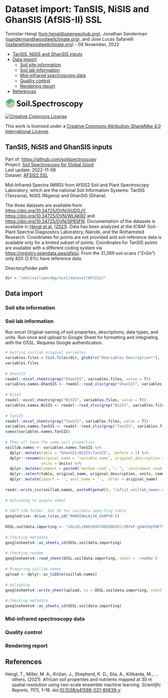 Dataset import: TanSIS, NiSIS and GhanSIS (AfSIS-II) SSL
================
Tomislav Hengl (<tom.hengl@opengeohub.org>), Jonathan Sanderman
(<jsanderman@woodwellclimate.org>), and Jose Lucas Safanelli
(<jsafanelli@woodwellclimate.org>) -
08 November, 2022



-   [TanSIS, NiSIS and GhanSIS inputs](#tansis-nisis-and-ghansis-inputs)
-   [Data import](#data-import)
    -   [Soil site information](#soil-site-information)
    -   [Soil lab information](#soil-lab-information)
    -   [Mid-infrared spectroscopy
        data](#mid-infrared-spectroscopy-data)
    -   [Quality control](#quality-control)
    -   [Rendering report](#rendering-report)
-   [References](#references)

[<img src="../../img/soilspec4gg-logo_fc.png" alt="SoilSpec4GG logo" width="250"/>](https://soilspectroscopy.org/)

[<img alt="Creative Commons License" style="border-width:0" src="https://i.creativecommons.org/l/by-sa/4.0/88x31.png" />](http://creativecommons.org/licenses/by-sa/4.0/)

This work is licensed under a [Creative Commons Attribution-ShareAlike
4.0 International
License](http://creativecommons.org/licenses/by-sa/4.0/).

## TanSIS, NiSIS and GhanSIS inputs

Part of: <https://github.com/soilspectroscopy>  
Project: [Soil Spectroscopy for Global
Good](https://soilspectroscopy.org)  
Last update: 2022-11-08  
Dataset:
[AFSIS2.SSL](https://soilspectroscopy.github.io/ossl-manual/soil-spectroscopy-tools-and-users.html#afsis2.ssl)

Mid-Infrared Spectra (MIRS) from AfSIS2 Soil and Plant Spectroscopy
Laboratory, which are the national Soil Information Systems: TanSIS
(Tanzania), NiSIS (Nigeria) and GhanSIS (Ghana).

The three datasets are available from
<https://doi.org/10.34725/DVN/XUDGJY>,
<https://doi.org/10.34725/DVN/WLAKR2> and
<https://doi.org/10.34725/DVN/SPRSFN>. Documentation of the datasets is
available in [Hengl et al.](#ref-hengl2021african)
([2021](#ref-hengl2021african)). Data has been analyzed at the ICRAF
Soil-Plant Spectral Diagnostics Laboratory, Nairobi, and the Rothamsted
Research. Coordinates for points are not provided and soil reference
data is available only for a limited subset of points. Coordinates for
TanSIS points are available with a different coding system via
<https://registry.opendata.aws/afsis/>. From the 31,269 soil scans
(“ZnSe”) only 820 (2.6%) have reference data.

Directory/folder path

``` r
dir = "/mnt/soilspec4gg/ossl/dataset/AFSIS2/"
```

## Data import

### Soil site information

### Soil lab information

Run once! Original naming of soil properties, descriptions, data types,
and units. Run once and upload to Google Sheet for formatting and
integrating with the OSSL. Requires Google authentication.

``` r
# Getting soillab original variables
variables.files = list.files(dir, glob2rx("0Variables Description*"), full.names=TRUE, recursive = TRUE)
variables.files

# GhanSIS
readxl::excel_sheets(grep("GhanSIS", variables.files, value = T))
variables.names.GhanSIS <- readxl::read_xlsx(grep("GhanSIS", variables.files, value = T),sheet = 1)

# NiSIS
readxl::excel_sheets(grep("NiSIS", variables.files, value = T))
variables.names.NiSIS <- readxl::read_xlsx(grep("NiSIS", variables.files, value = T),sheet = 1)

# TanSIS
readxl::excel_sheets(grep("TanSIS", variables.files, value = T))
variables.names.TanSIS <- readxl::read_xlsx(grep("TanSIS", variables.files, value = T),sheet = 1)
names(variables.names.TanSIS)

# They all have the same soil properties
soillab.names <- variables.names.TanSIS %>%
  dplyr::mutate(table = "GhanSIS;NiSIS;TanSIS", .before = 1) %>%
  dplyr::rename(original_name = `variable name`, original_description = `variable description`,
                units = Units) %>%
  dplyr::mutate(comment = paste0(`method used`, "; ", `instrument used for analysis`)) %>%
  dplyr::select(table, original_name, original_description, units, comment) %>%
  dplyr::mutate(import = '', ossl_name = '', .after = original_name)

readr::write_csv(soillab.names, paste0(getwd(), "/afis2_soillab_names.csv"))

# Uploading to google sheet

# FACT CIN folder. Get ID for soildata importing table
googledrive::drive_ls(as_id("0AHDIWmLAj40_Uk9PVA"))

OSSL.soildata.importing <- "19LeILz9AEnKVK7GK0ZbK3CCr2RfeP-gSWn5VpY8ETVM"

# Checking metadata
googlesheets4::as_sheets_id(OSSL.soildata.importing)

# Checking readme
googlesheets4::read_sheet(OSSL.soildata.importing, sheet = 'readme')

# Preparing soillab.names
upload <- dplyr::as_tibble(soillab.names)

# Uploading
googlesheets4::write_sheet(upload, ss = OSSL.soildata.importing, sheet = "AFSIS2")

# Checking metadata
googlesheets4::as_sheets_id(OSSL.soildata.importing)
```

### Mid-infrared spectroscopy data

### Quality control

### Rendering report

## References

<!-- ### Soil site and laboratory data import: -->
<!-- Read from multiple csv files, hopefully all consistent: -->
<!-- ```{r} -->
<!-- afsis2.xy = plyr::rbind.fill(lapply(list.files(dir, pattern=glob2rx("*samples.csv"), full.names = TRUE), vroom::vroom)) -->
<!-- dim(afsis2.xy) -->
<!-- ## 31331     4 -->
<!-- summary(as.factor(afsis2.xy$Country)) -->
<!-- #   Ghana  Nigeria Tanzania     NA's  -->
<!-- #    3013     1458    26772       88  -->
<!-- afsis2.xy$observation.date.begin_iso.8601_yyyy.mm.dd = ifelse(afsis2.xy$Country=="Ghana", "2018-01-01", "2019-01-01") -->
<!-- afsis2.xy$observation.date.end_iso.8601_yyyy.mm.dd = ifelse(afsis2.xy$Country=="Ghana", "2018-12-31", "2019-12-31") -->
<!-- afsis2.xy$sample.doi_idf_c = ifelse(afsis2.xy$Country=="Ghana", "10.34725/DVN/SPRSFN", ifelse(afsis2.xy$Country=="Nigeria", "10.34725/DVN/WLAKR2", "10.34725/DVN/XUDGJY")) -->
<!-- afsis2.xy$sample.contact.name_utf8_txt = ifelse(afsis2.xy$Country=="Ghana", "Teteh, Francis (CSIR)", ifelse(afsis2.xy$Country=="Nigeria", "Vincent, Aduramigba-Modupe (Obafemi Awolowo University)", "Meliyo, Joel (TARI)")) -->
<!-- ## Laboratory data: -->
<!-- afsis2.hor = plyr::rbind.fill(lapply(list.files(dir, pattern=glob2rx("*reference.csv"), full.names = TRUE), vroom::vroom)) -->
<!-- dim(afsis2.hor) -->
<!-- ## 819   15 -->
<!-- #summary(afsis2.hor$pH) -->
<!-- #summary(afsis2.hor$SOC) -->
<!-- tansis.xy = read.csv("/mnt/diskstation/data/Soil_points/AF/AfSIS_SSL/tansis/Georeferences/georeferences.csv") -->
<!-- ## code mismatch -->
<!-- tansis.xy$SSN = gsub("_", "", gsub("-", "", tansis.xy$SSN)) -->
<!-- #tansis.xy[tansis.xy$SSN=="TanSISSUBBRVKcqaDD",] -->
<!-- #afsis2.hor[afsis2.hor$SSN=="TanSISSUBBRVKcqaDD",] -->
<!-- afsis2t.df = plyr::join(plyr::join(afsis2.hor, afsis2.xy), tansis.xy) -->
<!-- afsis2t.df = afsis2t.df[!is.na(afsis2t.df$SOC),] -->
<!-- #summary(afsis2t.df$Longitude) -->
<!-- afsis2t.df$layer.upper.depth_usda_cm = 0 -->
<!-- afsis2t.df$layer.lower.depth_usda_cm = 20 -->
<!-- afsis2t.df$layer.upper.depth_usda_cm[grep("sub", afsis2t.df$SSN, ignore.case = TRUE)] = 20 -->
<!-- afsis2t.df$layer.lower.depth_usda_cm[grep("sub", afsis2t.df$SSN, ignore.case = TRUE)] = 50 -->
<!-- afsis2t.df$layer.sequence_usda_uint16 = 1 -->
<!-- afsis2t.df$layer.sequence_usda_uint16[grep("sub", afsis2t.df$SSN, ignore.case = TRUE)] = 2 -->
<!-- ``` -->
<!-- #### Soil lab information -->
<!-- Harmonization function: -->
<!-- ```{r} -->
<!-- in.name = c("pH", "N", "TC", "SOC", "m3.Al", "m3.B", "m3.Ca", "m3.Cu", "m3.Fe",  -->
<!--             "m3.K", "m3.Mg", "m3.Mn", "m3.S", "m3.Zn", "layer.upper.depth_usda_cm",  -->
<!--             "layer.lower.depth_usda_cm", "layer.sequence_usda_uint16", "Latitude",  -->
<!--             "Longitude", "observation.date.begin_iso.8601_yyyy.mm.dd", "observation.date.end_iso.8601_yyyy.mm.dd", -->
<!--             "Scientist", "sample.doi_idf_c", "sample.contact.name_utf8_txt") -->
<!-- #in.name[which(!in.name %in% names(afsis2t.df))] -->
<!-- afsis2.yw = as.data.frame(afsis2t.df[,in.name]) -->
<!-- out.name = c("ph.h2o_usda.4c1_index", "n.tot_usda.4h2_wpct", "c.tot_usda.4h2_wpct", "oc_usda.calc_wpct", -->
<!--              "al.meh3_usda.4d6_mgkg", "b.meh3_usda.4d6_mgkg", "ca.meh3_usda.4d6_mgkg",  -->
<!--              "cu.meh3_usda.4d6_mgkg", "fe.meh3_usda.4d6_mgkg", "k.meh3_usda.4d6_mgkg", -->
<!--              "mg.meh3_usda.4d6_mgkg", "mn.meh3_usda.4d6_mgkg", "s.meh3_usda.4d6_mgkg",  -->
<!--              "zn.meh3_usda.4d6_mgkg", "layer.upper.depth_usda_cm", "layer.lower.depth_usda_cm",  -->
<!--              "layer.sequence_usda_uint16", "latitude_wgs84_dd", "longitude_wgs84_dd", -->
<!--              "observation.date.begin_iso.8601_yyyy.mm.dd", "observation.date.end_iso.8601_yyyy.mm.dd", -->
<!--             "surveyor.title_utf8_txt", "sample.doi_idf_c", "sample.contact.name_utf8_txt") -->
<!-- ## compare values -->
<!-- #summary(afsis2.yw$Latitude) -->
<!-- fun.lst = as.list(rep("x*1", length(in.name))) -->
<!-- fun.lst[[which(in.name=="Scientist")]] = "paste(x)" -->
<!-- fun.lst[[which(in.name=="sample.doi_idf_c")]] = "paste(x)" -->
<!-- fun.lst[[which(in.name=="sample.contact.name_utf8_txt")]] = "paste(x)" -->
<!-- fun.lst[[which(in.name=="observation.date.begin_iso.8601_yyyy.mm.dd")]] = "paste(x)" -->
<!-- fun.lst[[which(in.name=="observation.date.end_iso.8601_yyyy.mm.dd")]] = "paste(x)" -->
<!-- ## save translation rules: -->
<!-- #View(data.frame(in.name, out.name, unlist(fun.lst))) -->
<!-- write.csv(data.frame(in.name, out.name, unlist(fun.lst)), "./afsis2_soilab_transvalues.csv") -->
<!-- afsis2.soil = transvalues(afsis2.yw, out.name, in.name, fun.lst) -->
<!-- afsis2.soil$id.layer_local_c = afsis2t.df$SSN -->
<!-- #summary(duplicated(afsis2.soil$id.layer_local_c)) -->
<!-- ## 1 duplicate -->
<!-- ``` -->
<!-- Exporting the table: -->
<!-- ```{r} -->
<!-- afsis2.soil$id.layer_uuid_c = openssl::md5(make.unique(paste0(afsis2.soil$id.layer_local_c))) -->
<!-- afsis2.soil$sample.contact.email_ietf_email = "afsis.info@africasoils.net" -->
<!-- x.na = soilab.name[which(!soilab.name %in% names(afsis2.soil))] -->
<!-- if(length(x.na)>0){ for(i in x.na){ afsis2.soil[,i] <- NA } } -->
<!-- soilab.rds = paste0(dir, "ossl_soillab_v1.rds") -->
<!-- if(!file.exists(soilab.rds)){ -->
<!--   saveRDS.gz(afsis2.soil[,soilab.name], soilab.rds) -->
<!-- } -->
<!-- ``` -->
<!-- #### Soil site information -->
<!-- ```{r} -->
<!-- afsis2.site = as.data.frame(afsis2.soil[,c("layer.upper.depth_usda_cm", "layer.lower.depth_usda_cm",  -->
<!--                                            "layer.sequence_usda_uint16", "latitude_wgs84_dd", "longitude_wgs84_dd", -->
<!--                                            "observation.date.begin_iso.8601_yyyy.mm.dd", "observation.date.end_iso.8601_yyyy.mm.dd", -->
<!--                                            "surveyor.title_utf8_txt", "id.layer_local_c")]) -->
<!-- afsis2.site$id.location_olc_c = olctools::encode_olc(afsis2.site$latitude_wgs84_dd, afsis2.site$longitude_wgs84_dd, 10) -->
<!-- ``` -->
<!-- Exporting the table: -->
<!-- ```{r} -->
<!-- afsis2.site$id.layer_uuid_c = openssl::md5(make.unique(paste0(afsis2.site$id.layer_local_c))) -->
<!-- afsis2.site$observation.ogc.schema.title_ogc_txt = 'Open Soil Spectroscopy Library' -->
<!-- afsis2.site$observation.ogc.schema_idn_url = 'https://soilspectroscopy.github.io' -->
<!-- afsis2.site$dataset.title_utf8_txt = "TanSIS, NiSIS and GhanSIS (AfSIS-II) SSL" -->
<!-- afsis2.site$surveyor.address_utf8_txt = "ICRAF, PO Box 30677, Nairobi, 00100, Kenya" -->
<!-- afsis2.site$dataset.code_ascii_c = "AFSIS2.SSL" -->
<!-- afsis2.site$location.method_any_c = "GPS" -->
<!-- afsis2.site$location.error_any_m = 30 -->
<!-- afsis2.site$dataset.license.title_ascii_txt = "CC0"  -->
<!-- afsis2.site$dataset.license.address_idn_url = "https://creativecommons.org/publicdomain/zero/1.0/" -->
<!-- afsis2.site$dataset.address_idn_url = "ICRAF, PO Box 30677, Nairobi, 00100, Kenya" -->
<!-- afsis2.site$dataset.owner_utf8_txt = "the World Agroforestry Centre (ICRAF) and Rothamsted Research (RRES)" -->
<!-- afsis2.site$dataset.contact.name_utf8_txt = "Winowiecki, Leigh Ann (ICRAF)" -->
<!-- afsis2.site$dataset.contact_ietf_email = "L.A.WINOWIECKI@cgiar.org" -->
<!-- x.na = site.name[which(!site.name %in% names(afsis2.site))] -->
<!-- if(length(x.na)>0){ for(i in x.na){ afsis2.site[,i] <- NA } } -->
<!-- soilsite.rds = paste0(dir, "ossl_soilsite_v1.rds") -->
<!-- if(!file.exists(soilsite.rds)){ -->
<!--   saveRDS.gz(afsis2.site[,site.name], soilsite.rds) -->
<!-- } -->
<!-- ``` -->
<!-- ### Mid-infrared spectroscopy data -->
<!-- Mid-infrared (MIR) soil spectroscopy raw data (only limited number of samples come with reference): -->
<!-- ```{r} -->
<!-- if(!exists("afsis2.mir")){ -->
<!--   mir.afsis2.lst = list.files(dir, pattern=glob2rx("*_ZnSe_*.csv$"), full.names = TRUE, recursive = TRUE) -->
<!--   afsis2.mir = plyr::rbind.fill(lapply(mir.afsis2.lst, vroom::vroom)) -->
<!--   ## subset to scans with laboratory data -->
<!--   afsis2.mir = afsis2.mir[which(afsis2.mir$SSN %in% afsis2t.df$SSN),] -->
<!-- } -->
<!-- dim(afsis2.mir) -->
<!-- ## 781 1701 -->
<!-- ## only 781 sample with callibration data -->
<!-- ``` -->
<!-- Add the [Universal Unique -->
<!-- Identifier](https://cran.r-project.org/web/packages/uuid/) (UUI): -->
<!-- ```{r} -->
<!-- afsis2.mir$id.scan_uuid_c = openssl::md5(make.unique(paste0("AFSIS2.SSL", afsis2.mir$SSN))) -->
<!-- ``` -->
<!-- Resampling the MIR spectra from the original window size to 2 cm-1: -->
<!-- ```{r} -->
<!-- sel.abs = names(afsis2.mir)[grep("^X", names(afsis2.mir))] -->
<!-- ## 1714 -->
<!-- afsis2.mir$id.scan_local_c = afsis2.mir$SSN -->
<!-- afsis2.abs = afsis2.mir[,c("id.scan_uuid_c", "SSN", "id.scan_local_c", sel.abs)] -->
<!-- dim(afsis2.abs) -->
<!-- ``` -->
<!-- Check values: -->
<!-- ```{r} -->
<!-- wav.mir = as.numeric(gsub("X", "", sel.abs)) # Get wavelength only -->
<!-- #summary(wav.mir) -->
<!-- # Creating a matrix with only spectral values to resample it -->
<!-- afsis2.mir.spec = as.matrix(afsis2.abs[,sel.abs]) -->
<!-- colnames(afsis2.mir.spec) = wav.mir -->
<!-- rownames(afsis2.mir.spec) = afsis2.abs$id.scan_uuid_c -->
<!-- samples.na.gaps = apply(afsis2.mir.spec, 1, FUN=function(j){ round(100*sum(is.na(j))/length(j), 3)})  -->
<!-- samples.negative = apply(afsis2.mir.spec, 1, FUN=function(j){ round(100*sum(j <= 0, na.rm=TRUE)/length(j), 3) }) -->
<!-- sum(samples.negative>0) -->
<!-- samples.extreme = apply(afsis2.mir.spec, 1, FUN=function(j){ round(100*sum(j >= 3, na.rm=TRUE)/length(j), 3) }) -->
<!-- sum(samples.extreme>0) -->
<!-- ``` -->
<!-- ```{r} -->
<!-- afsis2.mir.f = prospectr::resample(afsis2.mir.spec, wav.mir, seq(600, 4000, 2))  -->
<!-- afsis2.mir.f = round(as.data.frame(afsis2.mir.f)*1000) -->
<!-- mir.n = paste0("scan_mir.", seq(600, 4000, 2), "_abs") -->
<!-- colnames(afsis2.mir.f) = mir.n -->
<!-- #summary(afsis2.mir.f$scan_mir.602_abs) -->
<!-- afsis2.mir.f$id.scan_uuid_c = afsis2.abs$id.scan_uuid_c -->
<!-- ``` -->
<!-- Plotting MIR spectra to see if there are still maybe negative values in the table: -->
<!-- ```{r} -->
<!-- matplot(y=as.vector(t(afsis2.mir.f[250,mir.n])), x=seq(600, 4000, 2), -->
<!--         ylim = c(0,3000), -->
<!--         type = 'l',  -->
<!--         xlab = "Wavelength",  -->
<!--         ylab = "Absorbance" -->
<!--         ) -->
<!-- ``` -->
<!-- Export final MIR table: -->
<!-- ```{r} -->
<!-- afsis2.mir.f$id.layer_local_c = plyr::join(afsis2.mir.f["id.scan_uuid_c"], afsis2.abs[c("id.scan_uuid_c","SSN")])$SSN -->
<!-- afsis2.mir.f$id.scan_local_c = plyr::join(afsis2.mir.f["id.scan_uuid_c"], afsis2.abs[c("id.scan_uuid_c","id.scan_local_c")])$id.scan_local_c -->
<!-- afsis2.mir.f$id.layer_uuid_c = plyr::join(afsis2.mir.f["id.layer_local_c"], afsis2.site[c("id.layer_local_c","id.layer_uuid_c")], match="first")$id.layer_uuid_c -->
<!-- summary(is.na(afsis2.mir.f$id.layer_uuid_c)) -->
<!-- afsis2.mir.f$model.name_utf8_txt = "Bruker Alpha 1_FT-MIR_Zn Se" -->
<!-- afsis2.mir.f$model.code_any_c = "Bruker_Alpha1_FT.MIR.Zn.Se" -->
<!-- afsis2.mir.f$method.light.source_any_c = "" -->
<!-- afsis2.mir.f$method.preparation_any_c = "" -->
<!-- afsis2.mir.f$scan.file_any_c = "" -->
<!-- afsis2.mir.f$scan.date.begin_iso.8601_yyyy.mm.dd = as.Date("2019-01-01") -->
<!-- afsis2.mir.f$scan.date.end_iso.8601_yyyy.mm.dd = as.Date("2019-12-31") -->
<!-- afsis2.mir.f$scan.license.title_ascii_txt = "CC0" -->
<!-- afsis2.mir.f$scan.license.address_idn_url = "https://creativecommons.org/publicdomain/zero/1.0/" -->
<!-- afsis2.mir.f$scan.doi_idf_c = plyr::join(afsis2.mir.f["id.layer_local_c"], afsis2.soil[c("id.layer_local_c","sample.doi_idf_c")], match="first")$sample.doi_idf_c -->
<!-- afsis2.mir.f$scan.contact.name_utf8_txt = "Winowiecki, Leigh Ann (ICRAF)" -->
<!-- afsis2.mir.f$scan.contact.email_ietf_email = "L.A.WINOWIECKI@cgiar.org" -->
<!-- afsis2.mir.f$scan.mir.nafreq_ossl_pct = samples.na.gaps -->
<!-- afsis2.mir.f$scan.mir.negfreq_ossl_pct = samples.negative -->
<!-- afsis2.mir.f$scan.mir.extfreq_ossl_pct = samples.extreme -->
<!-- ``` -->
<!-- Save to RDS file: -->
<!-- ```{r} -->
<!-- x.na = mir.name[which(!mir.name %in% names(afsis2.mir.f))] -->
<!-- if(length(x.na)>0){ for(i in x.na){ afsis2.mir.f[,i] <- NA } } -->
<!-- #str(afsis2.mir.f[,mir.name[1:24]]) -->
<!-- mir.rds = paste0(dir, "ossl_mir_v1.rds") -->
<!-- if(!file.exists(mir.rds)){ -->
<!--   saveRDS.gz(afsis2.mir.f[,mir.name], mir.rds) -->
<!-- } -->
<!-- ``` -->
<!-- ### Quality control -->
<!-- Check if some points don't have any spectral scans: -->
<!-- ```{r} -->
<!-- str(afsis2.mir.f$id.scan_uuid_c) -->
<!-- summary(is.na(afsis2.mir.f$id.scan_uuid_c)) -->
<!-- mis.r = afsis2.mir.f$id.layer_uuid_c %in% afsis2.site$id.layer_uuid_c -->
<!-- summary(mis.r) -->
<!-- ``` -->
<!-- ### Distribution of points -->
<!-- We can plot an world map showing distribution of the sampling locations -->
<!-- for the AfSIS-2 points (only Tanzania has provided coordinates). -->
<!-- ```{r, afsis2.pnts_sites} -->
<!-- afsis2.map = NULL -->
<!-- library(maptools) -->
<!-- data(wrld_simpl) -->
<!-- afr = wrld_simpl[wrld_simpl$REGION==2,] -->
<!-- mapWorld = borders(afr, colour = 'gray50', fill = 'gray50') -->
<!-- afsis2.map = ggplot() + mapWorld -->
<!-- afsis2.map = afsis2.map + geom_point(aes(x=afsis2.site$longitude_wgs84_dd, y=afsis2.site$latitude_wgs84_dd), color = 'blue', shape = 18, size=.9) + coord_fixed(ratio=1.1) -->
<!-- afsis2.map -->
<!-- ``` -->
<!-- Fig.  1: AfSIS-2 locations of sites in Africa. -->
<!-- ```{r, eval=FALSE} -->
<!-- #save.image.pigz(file=paste0(dir, "AFSIS2.RData"), n.cores=32) -->
<!-- #rmarkdown::render("dataset/AFSIS2/README.Rmd") -->
<!-- ``` -->
<!-- ## References -->

<div id="refs" class="references csl-bib-body hanging-indent"
line-spacing="2">

<div id="ref-hengl2021african" class="csl-entry">

Hengl, T., Miller, M. A., Križan, J., Shepherd, K. D., Sila, A.,
Kilibarda, M., … others. (2021). African soil properties and nutrients
mapped at 30 m spatial resolution using two-scale ensemble machine
learning. *Scientific Reports*, *11*(1), 1–18.
doi:[10.1038/s41598-021-85639-y](https://doi.org/10.1038/s41598-021-85639-y)

</div>

</div>
